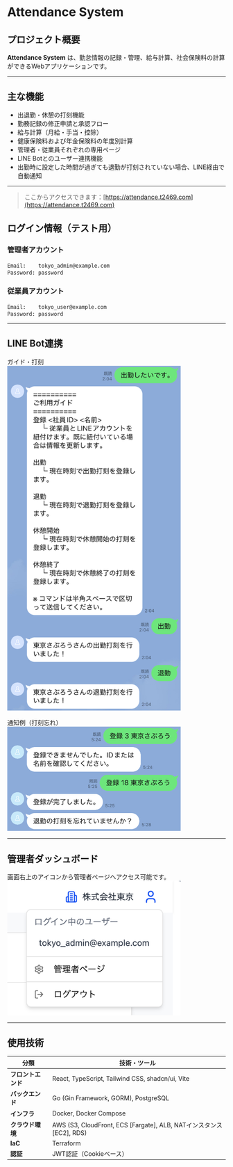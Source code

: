 # Attendance System

## プロジェクト概要

**Attendance System** は、勤怠情報の記録・管理、給与計算、社会保険料の計算ができるWebアプリケーションです。

---

## 主な機能

- 出退勤・休憩の打刻機能
- 勤務記録の修正申請と承認フロー
- 給与計算（月給・手当・控除）
- 健康保険料および年金保険料の年度別計算
- 管理者・従業員それぞれの専用ページ
- LINE Botとのユーザー連携機能
- 出勤時に設定した時間が過ぎても退勤が打刻されていない場合、LINE経由で自動通知

---

> ここからアクセスできます：[https://attendance.t2469.com](https://attendance.t2469.com)

## ログイン情報（テスト用）

### 管理者アカウント

```
Email:    tokyo_admin@example.com
Password: password
```

### 従業員アカウント

```
Email:    tokyo_user@example.com
Password: password
```

---

## LINE Bot連携

ガイド・打刻  
<img src="images/line_clock.jpg" alt="LINE Bot通知" width="400" />

通知例（打刻忘れ）  
<img src="images/line_register.jpg" alt="LINE Bot通知" width="400" />

---

## 管理者ダッシュボード

画面右上のアイコンから管理者ページへアクセス可能です。  
<img src="images/attendance-system.png" alt="Attendance System UI" width="400" />

---

## 使用技術

| 分類          | 技術・ツール                                                        |
|-------------|---------------------------------------------------------------|
| **フロントエンド** | React, TypeScript, Tailwind CSS, shadcn/ui, Vite              |
| **バックエンド**  | Go (Gin Framework, GORM), PostgreSQL                          |
| **インフラ**    | Docker, Docker Compose                                        |
| **クラウド環境**  | AWS (S3, CloudFront, ECS [Fargate], ALB, NATインスタンス[EC2], RDS) |
| **IaC**     | Terraform                                                     |
| **認証**      | JWT認証（Cookieベース）                                              |
